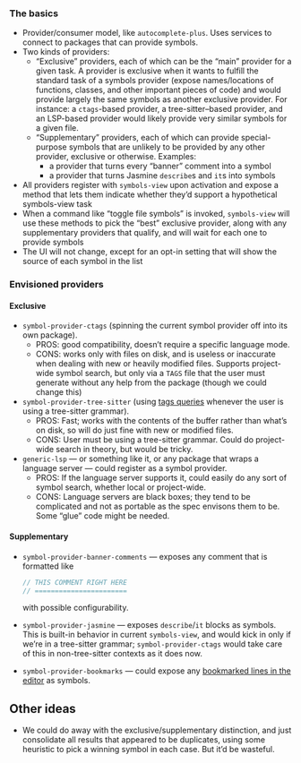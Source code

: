 ### The basics

* Provider/consumer model, like `autocomplete-plus`. Uses services to connect to packages that can provide symbols.
* Two kinds of providers:
  * “Exclusive” providers, each of which can be the “main” provider for a given task. A provider is exclusive when it wants to fulfill the standard task of a symbols provider (expose names/locations of functions, classes, and other important pieces of code) and would provide largely the same symbols as another exclusive provider. For instance: a `ctags`-based provider, a tree-sitter–based provider, and an LSP-based provider would likely provide very similar symbols for a given file.
  * “Supplementary” providers, each of which can provide special-purpose symbols that are unlikely to be provided by any other provider, exclusive or otherwise. Examples:
    * a provider that turns every “banner” comment into a symbol
    * a provider that turns Jasmine `describe`s and `it`s into symbols
* All providers register with `symbols-view` upon activation and expose a method that lets them indicate whether they’d support a hypothetical symbols-view task
* When a command like “toggle file symbols” is invoked, `symbols-view` will use these methods to pick the “best” exclusive provider, along with any supplementary providers that qualify, and will wait for each one to provide symbols
* The UI will not change, except for an opt-in setting that will show the source of each symbol in the list

### Envisioned providers

#### Exclusive

* `symbol-provider-ctags` (spinning the current symbol provider off into its own package).
  * PROS: good compatibility, doesn’t require a specific language mode.
  * CONS: works only with files on disk, and is useless or inaccurate when dealing with new or heavily modified files. Supports project-wide symbol search, but only via a `TAGS` file that the user must generate without any help from the package (though we could change this)
* `symbol-provider-tree-sitter` (using [tags queries](https://tree-sitter.github.io/tree-sitter/code-navigation-systems) whenever the user is using a tree-sitter grammar).
  * PROS: Fast; works with the contents of the buffer rather than what’s on disk, so will do just fine with new or modified files.
  * CONS: User must be using a tree-sitter grammar. Could do project-wide search in theory, but would be tricky.
* `generic-lsp` — or something like it, or any package that wraps a language server — could register as a symbol provider.
  * PROS: If the language server supports it, could easily do any sort of symbol search, whether local or project-wide.
  * CONS: Language servers are black boxes; they tend to be complicated and not as portable as the spec envisons them to be. Some “glue” code might be needed.

#### Supplementary

* `symbol-provider-banner-comments` — exposes any comment that is formatted like

  ```js
  // THIS COMMENT RIGHT HERE
  // =======================
  ```

  with possible configurability.

* `symbol-provider-jasmine` — exposes `describe`/`it` blocks as symbols. This is built-in behavior in current `symbols-view`, and would kick in only if we’re in a tree-sitter grammar; `symbol-provider-ctags` would take care of this in non-tree-sitter contexts as it does now.
* `symbol-provider-bookmarks` — could expose any [bookmarked lines in the editor](https://github.com/pulsar-edit/bookmarks) as symbols.


## Other ideas

* We could do away with the exclusive/supplementary distinction, and just consolidate all results that appeared to be duplicates, using some heuristic to pick a winning symbol in each case. But it’d be wasteful.
